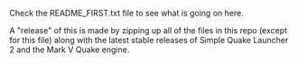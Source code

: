Check the README_FIRST.txt file to see what is going on here.

A "release" of this is made by zipping up all of the files in this repo (except for this file) along with the latest stable releases of Simple Quake Launcher 2 and the Mark V Quake engine.
